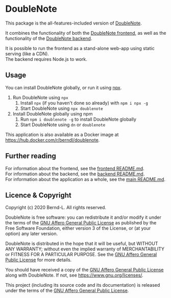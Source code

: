 # DoubleNote

This package is the all-features-included version of [DoubleNote](https://github.com/Bernd-L/DoubleNote#readme).

It combines the functionality of both the [DoubleNote frontend](https://www.npmjs.com/package/doublenote-frontend), as well as the functionality of the [DoubleNote backend](https://www.npmjs.com/package/doublenote-backend).

It is possible to run the frontend as a stand-alone web-app using static serving (like a CDN).  
The backend requires Node.js to work.

## Usage

You can install DoubleNote globally, or run it using [npx](https://www.npmjs.com/package/npx).

1. Run DoubleNote using `npx`
   1. Install `npx` (if you haven't done so already) with `npm i npx -g`
   2. Start DoubleNote using `npx doublenote`
2. Install DoubleNote globally using npm
   1. Run `npm i doublenote -g` to install DoubleNote globally
   2. Start DoubleNote using `dn` or `doublenote`

This application is also available as a Docker image at <https://hub.docker.com/r/berndl/doublenote>.

## Further reading

For information about the frontend, see the [frontend README.md](/frontend/README.md).  
For information about the backend, see the [backend README.md](/backend/README.md).  
For information about the application as a whole, see the [main README.md](/README.md).

## Licence & Copyright

Copyright (c) 2020 Bernd-L. All rights reserved.

DoubleNote is free software: you can redistribute it and/or modify it under the terms of the [GNU Affero General Public License](/LICENSE.md) as published by the Free Software Foundation, either version 3 of the License, or (at your option) any later version.

DoubleNote is distributed in the hope that it will be useful, but WITHOUT ANY WARRANTY; without even the implied warranty of MERCHANTABILITY or FITNESS FOR A PARTICULAR PURPOSE. See the [GNU Affero General Public License](/LICENSE.md) for more details.

You should have received a copy of the [GNU Affero General Public License](/LICENSE.md) along with DoubleNote. If not, see <https://www.gnu.org/licenses/>.

This project (including its source code and its documentation) is released under the terms of the [GNU Affero General Public License](/LICENSE.md).
